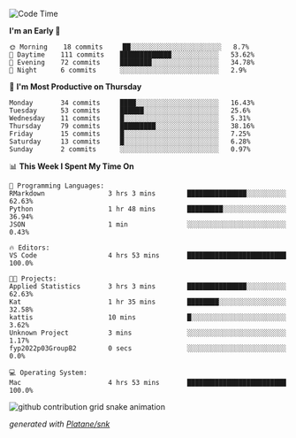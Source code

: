 <!--START_SECTION:waka-->
![Code Time](http://img.shields.io/badge/Code%20Time-55%20hrs%2015%20mins-blue)

**I'm an Early 🐤** 

```text
🌞 Morning    18 commits     ██░░░░░░░░░░░░░░░░░░░░░░░   8.7% 
🌆 Daytime    111 commits    █████████████░░░░░░░░░░░░   53.62% 
🌃 Evening    72 commits     ████████░░░░░░░░░░░░░░░░░   34.78% 
🌙 Night      6 commits      ░░░░░░░░░░░░░░░░░░░░░░░░░   2.9%

```
📅 **I'm Most Productive on Thursday** 

```text
Monday       34 commits     ████░░░░░░░░░░░░░░░░░░░░░   16.43% 
Tuesday      53 commits     ██████░░░░░░░░░░░░░░░░░░░   25.6% 
Wednesday    11 commits     █░░░░░░░░░░░░░░░░░░░░░░░░   5.31% 
Thursday     79 commits     █████████░░░░░░░░░░░░░░░░   38.16% 
Friday       15 commits     █░░░░░░░░░░░░░░░░░░░░░░░░   7.25% 
Saturday     13 commits     █░░░░░░░░░░░░░░░░░░░░░░░░   6.28% 
Sunday       2 commits      ░░░░░░░░░░░░░░░░░░░░░░░░░   0.97%

```


📊 **This Week I Spent My Time On** 

```text
💬 Programming Languages: 
RMarkdown                3 hrs 3 mins        ███████████████░░░░░░░░░░   62.63% 
Python                   1 hr 48 mins        █████████░░░░░░░░░░░░░░░░   36.94% 
JSON                     1 min               ░░░░░░░░░░░░░░░░░░░░░░░░░   0.43%

🔥 Editors: 
VS Code                  4 hrs 53 mins       █████████████████████████   100.0%

🐱‍💻 Projects: 
Applied Statistics       3 hrs 3 mins        ███████████████░░░░░░░░░░   62.63% 
Kat                      1 hr 35 mins        ████████░░░░░░░░░░░░░░░░░   32.58% 
kattis                   10 mins             █░░░░░░░░░░░░░░░░░░░░░░░░   3.62% 
Unknown Project          3 mins              ░░░░░░░░░░░░░░░░░░░░░░░░░   1.17% 
fyp2022p03GroupB2        0 secs              ░░░░░░░░░░░░░░░░░░░░░░░░░   0.0%

💻 Operating System: 
Mac                      4 hrs 53 mins       █████████████████████████   100.0%

```


<!--END_SECTION:waka-->


<!--Snake Game-->
![github contribution grid snake animation](https://raw.githubusercontent.com/viggo-gascou/viggo-gascou/output/github-contribution-grid-snake.svg)

_generated with [Platane/snk](https://github.com/Platane/snk)_
<!--Snake Game-->

